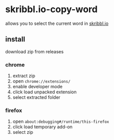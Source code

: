 # skribbl.io-copy-word
allows you to select the current word in [skribbl.io](https://skribbl.io/)

## install
download zip from releases
### chrome
1. extract zip
2. open `chrome://extensions/`
3. enable developer mode
4. click load unpacked extension
6. select extracted folder
### firefox
1. open `about:debugging#/runtime/this-firefox`
2. click load temporary add-on
3. select zip
